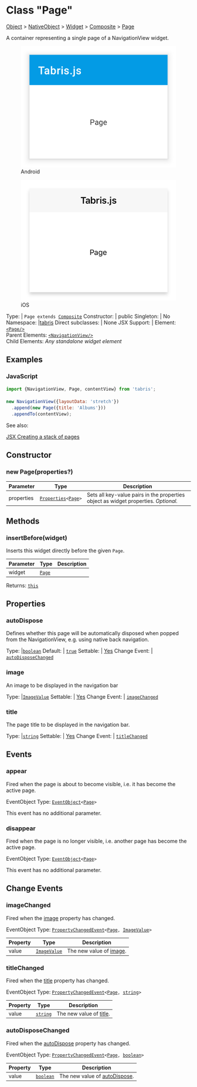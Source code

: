 ---
---
# Class "Page"

<a href="https://developer.mozilla.org/en-US/docs/Web/JavaScript/Reference/Global_Objects/Object" title="View &quot;Object&quot; on MDN">Object</a> > <a href="NativeObject.html" title="NativeObject Class Reference">NativeObject</a> > <a href="Widget.html" title="Widget Class Reference">Widget</a> > <a href="Composite.html" title="Composite Class Reference">Composite</a> > <a href="#" >Page</a>

A container representing a single page of a NavigationView widget.


<div class="tabris-image"><figure><div><img srcset="img/android/Page.png 2x" src="img/android/Page.png" alt="Page on Android"/></div><figcaption>Android</figcaption></figure><figure><div><img srcset="img/ios/Page.png 2x" src="img/ios/Page.png" alt="Page on iOS"/></div><figcaption>iOS</figcaption></figure></div>

Type: | <code style="white-space: nowrap">Page extends <a href="Composite.html" title="Composite Class Reference">Composite</a></code>
Constructor: | public
Singleton: | No
Namespace: |<a href="../modules.html#startup" >tabris</a>
Direct subclasses: | None
JSX Support: | Element: <code style="white-space: nowrap"><a href="#" >&lt;Page/&gt;</a></code><br/>Parent Elements: <code style="white-space: nowrap"><a href="NavigationView.html" title="NavigationView Class Reference">&lt;NavigationView/&gt;</a></code><br/>Child Elements: *Any standalone widget element*<br/>

## Examples
### JavaScript


```js
import {NavigationView, Page, contentView} from 'tabris';

new NavigationView({layoutData: 'stretch'})
  .append(new Page({title: 'Albums'}))
  .appendTo(contentView);
```


See also:
  
[<span class='language jsx'>JSX</span> Creating a stack of pages](https://playground.tabris.com/?gitref=v3.3.0&snippet=navigationview-page-stacked.jsx)

## Constructor

### new Page(properties?)

Parameter|Type|Description
-|-|-
properties | <code style="white-space: nowrap"><a href="../types.html#propertieswidget" title="Properties&lt;Widget&gt;">Properties</a>&lt;<a href="#" >Page</a>&gt;</code> | Sets all key-value pairs in the properties object as widget properties. *Optional.*

## Methods

### insertBefore(widget)



Inserts this widget directly before the given `Page`.


Parameter|Type|Description
-|-|-
widget | <code style="white-space: nowrap"><a href="#" >Page</a></code> | 


Returns: <code style="white-space: nowrap"><a href="#" title="This object">this</a></code>


## Properties

### autoDispose


Defines whether this page will be automatically disposed when popped from the NavigationView, e.g. using native back navigation.

Type: |<code style="white-space: nowrap"><a href="https://developer.mozilla.org/en-US/docs/Web/JavaScript/Data_structures#Boolean_type" title="View &quot;boolean&quot; on MDN">boolean</a></code>
Default: | <code style="white-space: nowrap"><a href="https://developer.mozilla.org/en-US/docs/Web/JavaScript/Data_structures#String_type" title="View &quot;string&quot; on MDN">true</a></code>
Settable: | <a href="../widget-basics.html#widget-properties" >Yes</a>
Change Event: | [`autoDisposeChanged`](#autodisposechanged)




### image


An image to be displayed in the navigation bar

Type: |<code style="white-space: nowrap"><a href="../types.html#imagevalue" title="ImageValue Type Reference">ImageValue</a></code>
Settable: | <a href="../widget-basics.html#widget-properties" >Yes</a>
Change Event: | [`imageChanged`](#imagechanged)




### title


The page title to be displayed in the navigation bar.

Type: |<code style="white-space: nowrap"><a href="https://developer.mozilla.org/en-US/docs/Web/JavaScript/Data_structures#String_type" title="View &quot;string&quot; on MDN">string</a></code>
Settable: | <a href="../widget-basics.html#widget-properties" >Yes</a>
Change Event: | [`titleChanged`](#titlechanged)





## Events

### appear

Fired when the page is about to become visible, i.e. it has become the active page.

EventObject Type: <code style="white-space: nowrap"><a href="EventObject.html" title="EventObject Class Reference">EventObject</a>&lt;<a href="#" >Page</a>&gt;</code>

This event has no additional parameter.
### disappear

Fired when the page is no longer visible, i.e. another page has become the active page.

EventObject Type: <code style="white-space: nowrap"><a href="EventObject.html" title="EventObject Class Reference">EventObject</a>&lt;<a href="#" >Page</a>&gt;</code>

This event has no additional parameter.
## Change Events

### imageChanged

Fired when the [image](#image) property has changed.

EventObject Type: <code style="white-space: nowrap"><a href="../types.html#propertychangedeventtargettype-valuetype" title="PropertyChangedEvent&lt;TargetType, ValueType&gt;">PropertyChangedEvent</a>&lt;<a href="#" >Page</a>, <a href="../types.html#imagevalue" title="ImageValue Type Reference">ImageValue</a>&gt;</code>

Property|Type|Description
-|-|-
value | <code style="white-space: nowrap"><a href="../types.html#imagevalue" title="ImageValue Type Reference">ImageValue</a></code> | The new value of [image](#image).

### titleChanged

Fired when the [title](#title) property has changed.

EventObject Type: <code style="white-space: nowrap"><a href="../types.html#propertychangedeventtargettype-valuetype" title="PropertyChangedEvent&lt;TargetType, ValueType&gt;">PropertyChangedEvent</a>&lt;<a href="#" >Page</a>, <a href="https://developer.mozilla.org/en-US/docs/Web/JavaScript/Data_structures#String_type" title="View &quot;string&quot; on MDN">string</a>&gt;</code>

Property|Type|Description
-|-|-
value | <code style="white-space: nowrap"><a href="https://developer.mozilla.org/en-US/docs/Web/JavaScript/Data_structures#String_type" title="View &quot;string&quot; on MDN">string</a></code> | The new value of [title](#title).

### autoDisposeChanged

Fired when the [autoDispose](#autodispose) property has changed.

EventObject Type: <code style="white-space: nowrap"><a href="../types.html#propertychangedeventtargettype-valuetype" title="PropertyChangedEvent&lt;TargetType, ValueType&gt;">PropertyChangedEvent</a>&lt;<a href="#" >Page</a>, <a href="https://developer.mozilla.org/en-US/docs/Web/JavaScript/Data_structures#Boolean_type" title="View &quot;boolean&quot; on MDN">boolean</a>&gt;</code>

Property|Type|Description
-|-|-
value | <code style="white-space: nowrap"><a href="https://developer.mozilla.org/en-US/docs/Web/JavaScript/Data_structures#Boolean_type" title="View &quot;boolean&quot; on MDN">boolean</a></code> | The new value of [autoDispose](#autodispose).

